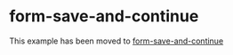 # form-save-and-continue

This example has been moved to [form-save-and-continue](../../.././form-save-and-continue)
